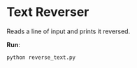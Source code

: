 # Text Reverser

Reads a line of input and prints it reversed.

**Run**:
```bash
python reverse_text.py
```
